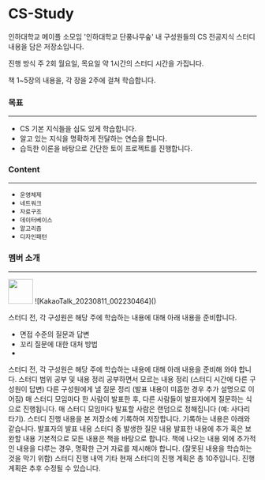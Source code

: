 # CS-Study

인하대학교 메이플 소모임 '인하대학교 단풍나무숲' 내 구성원들의 CS 전공지식 스터디 내용을 담은 저장소입니다.

진행 방식
주 2회 월요일, 목요일 약 1시간의 스터디 시간을 가집니다.

책 1~5장의 내용을, 각 장을 2주에 걸쳐 학습합니다.

### 목표 
---
- CS 기본 지식들을 심도 있게 학습합니다.
- 알고 있는 지식을 명확하게 전달하는 연습을 합니다.
- 습득한 이론을 바탕으로 간단한 토이 프로젝트를 진행합니다.  

### Content 
--- 
- `운영체제`
- `네트워크`
- `자료구조`
- `데이터베이스`
- `알고리즘`
- `디자인패턴`


### 멤버 소개
---
<img src="https://github.com/Inha-CS-Study/CS-Study/assets/42116216/fa71d472-e804-4498-8b0c-b8b9a1904740" width="50" height="50"/>
![KakaoTalk_20230811_002230464]()

스터디 전, 각 구성원은 해당 주에 학습하는 내용에 대해 아래 내용을 준비합니다. 
- 면접 수준의 질문과 답변
- 꼬리 질문에 대한 대처 방법
- 
   

스터디 전, 각 구성원은 해당 주에 학습하는 내용에 대해 아래 내용을 준비해 와야 합니다.
스터디 범위 공부 및 내용 정리
공부하면서 모르는 내용 정리 (스터디 시간에 다른 구성원이 답변)
다른 구성원에게 낼 질문 정리 (발표 내용이 미흡한 경우 추가 설명으로 이어짐)
매 스터디 모임마다 한 사람이 발표한 후, 다른 사람들이 발표자에게 질문하는 식으로 진행됩니다.
매 스터디 모임마다 발표할 사람은 랜덤으로 정해집니다 (예: 사다리 타기).
스터디 진행 내용을 본 저장소에 기록하여 저장합니다. 기록하는 내용은 아래와 같습니다.
발표자의 발표 내용
스터디 중 발생한 질문 내용
발표한 내용에 추가 혹은 보완할 내용
기본적으로 모든 내용은 책을 바탕으로 합니다. 책에 나오는 내용 외에 추가적인 내용을 다루는 경우, 명확한 근거 자료를 제시해야 합니다. (잘못된 내용을 학습하는 것을 막기 위함)
스터디 진행 내역
기타
현재 스터디의 진행 계획은 총 10주입니다. 진행 계획은 추후 수정될 수 있습니다.
